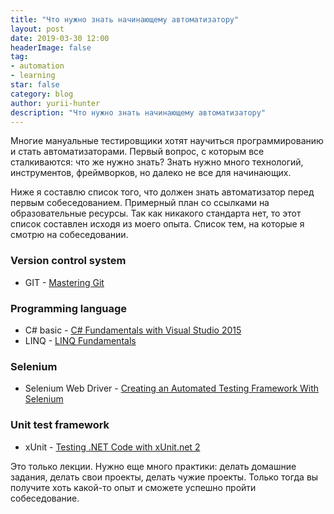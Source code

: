 ```yaml
---
title: "Что нужно знать начинающему автоматизатору"
layout: post
date: 2019-03-30 12:00
headerImage: false
tag:
- automation
- learning
star: false
category: blog
author: yurii-hunter
description: "Что нужно знать начинающему автоматизатору"
---
```

Многие мануальные тестировщики хотят научиться программированию и стать автоматизаторами. Первый вопрос, с которым все сталкиваются: что же нужно знать? Знать нужно много технологий, инструментов, фреймворков, но далеко не все для начинающих.

Ниже я составлю список того, что должен знать автоматизатор перед первым собеседованием. Примерный план со ссылками на образовательные ресурсы. Так как никакого стандарта нет, то этот список составлен исходя из моего опыта. Список тем, на которые я смотрю на собеседовании.

### Version control system
- GIT - [Mastering Git](https://app.pluralsight.com/library/courses/mastering-git/table-of-contents)

### Programming language
- C# basic - [C# Fundamentals with Visual Studio 2015](https://app.pluralsight.com/library/courses/c-sharp-fundamentals-with-visual-studio-2015/table-of-contents)
- LINQ - [LINQ Fundamentals](https://app.pluralsight.com/library/courses/linq-fundamentals-csharp-6/table-of-contents)

### Selenium
- Selenium Web Driver - [Creating an Automated Testing Framework With Selenium](https://app.pluralsight.com/library/courses/automated-testing-framework-selenium/table-of-contents)

### Unit test framework
- xUnit - [Testing .NET Code with xUnit.net 2](https://app.pluralsight.com/library/courses/xunitdotnet2-dotnet-code-testing/table-of-contents)

Это только лекции. Нужно еще много практики: делать домашние задания, делать свои проекты, делать чужие проекты. Только тогда вы получите хоть какой-то опыт и сможете успешно пройти собеседование.